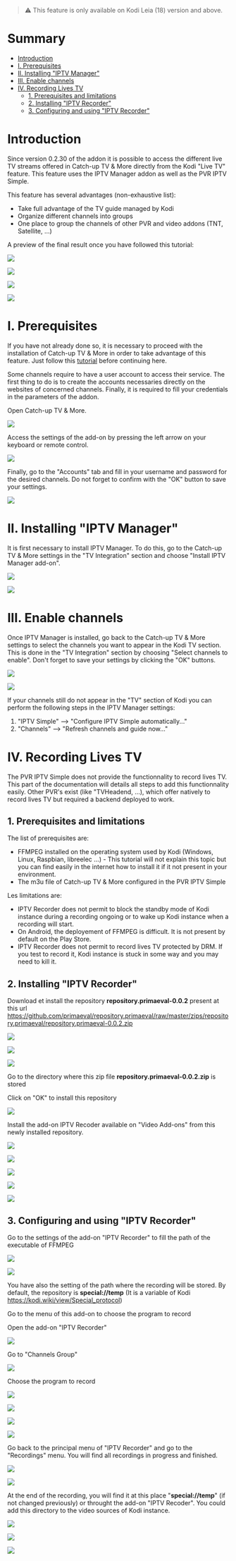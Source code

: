 > ⚠️ This feature is only available on Kodi Leia (18) version and above.

# Summary

* [Introduction](#introduction)
* [I. Prerequisites](#i-prerequisites)
* [II. Installing "IPTV Manager"](#ii-installing-iptv-manager)
* [III. Enable channels](#iii-enable-channels)
* [IV. Recording Lives TV](#iv-recording-lives-tv)
    * [1. Prerequisites and limitations](#1-prerequisites-and-limitations)
    * [2. Installing "IPTV Recorder"](#2-installing-iptv-recorder)
    * [3. Configuring and using "IPTV Recorder"](#3-configuring-and-using-iptv-recorder)

# Introduction

Since version 0.2.30 of the addon it is possible to access the different live TV streams offered in Catch-up TV & More directly from the Kodi "Live TV" feature.
This feature uses the IPTV Manager addon as well as the PVR IPTV Simple.


This feature has several advantages (non-exhaustive list):

* Take full advantage of the TV guide managed by Kodi
* Organize different channels into groups
* One place to group the channels of other PVR and video addons (TNT, Satellite, ...)

A preview of the final result once you have followed this tutorial:

![](/img/live_tv_installation/intro1.jpeg)

![](/img/live_tv_installation/intro2.jpeg)

![](/img/live_tv_installation/intro3.jpeg)

![](/img/live_tv_installation/intro4.jpeg)


# I. Prerequisites

If you have not already done so, it is necessary to proceed with the installation of Catch-up TV & More in order to take advantage of this feature. Just follow this [tutorial](https://catch-up-tv-and-more.github.io/en/installation/) before continuing here.

Some channels require to have a user account to access their service.
The first thing to do is to create the accounts necessaries directly on the websites of concerned channels.
Finally, it is required to fill your credentials in the parameters of the addon.

Open Catch-up TV & More.

![](/img/live_tv_installation/accounts1.jpeg)

Access the settings of the add-on by pressing the left arrow on your keyboard or remote control.

![](/img/live_tv_installation/accounts2.jpeg)

Finally, go to the "Accounts" tab and fill in your username and password for the desired channels.
Do not forget to confirm with the "OK" button to save your settings.

![](/img/live_tv_installation/accounts3.jpeg)

# II. Installing "IPTV Manager"

It is first necessary to install IPTV Manager.
To do this, go to the Catch-up TV & More settings in the "TV Integration" section and choose "Install IPTV Manager add-on".

![](/img/live_tv_installation/install_iptvmanager_0.jpeg)

![](/img/live_tv_installation/install_iptvmanager_1.jpeg)


# III. Enable channels

Once IPTV Manager is installed, go back to the Catch-up TV & More settings to select the channels you want to appear in the Kodi TV section.
This is done in the "TV Integration" section by choosing "Select channels to enable".
Don't forget to save your settings by clicking the "OK" buttons.

![](/img/live_tv_installation/select_channels_0.jpeg)

![](/img/live_tv_installation/select_channels_1.jpeg)

If your channels still do not appear in the "TV" section of Kodi you can perform the following steps in the IPTV Manager settings:

1. "IPTV Simple" --> "Configure IPTV Simple automatically..."
2. "Channels" --> "Refresh channels and guide now..."

# IV. Recording Lives TV

The PVR IPTV Simple does not provide the functionnality to record lives TV.
This part of the documentation will details all steps to add this functionnality easily.
Other PVR's exist (like "TVHeadend, ...), which offer natively to record lives TV but required a backend deployed to work.

## 1. Prerequisites and limitations

The list of prerequisites are:

* FFMPEG installed on the operating system used by Kodi (Windows, Linux, Raspbian, libreelec ...) - This tutorial will not explain this topic but you can find easily in the internet how to install it if it not present in your environment.
* The m3u file of Catch-up TV & More configured in the PVR IPTV Simple

Les limitations are:

* IPTV Recorder does not permit to block the standby mode of Kodi instance during a recording ongoing or to wake up Kodi instance when a recording will start.
* On Android, the deployement of FFMPEG is difficult. It is not present by default on the Play Store.
* IPTV Recorder does not permit to record lives TV protected by DRM. If you test to record it, Kodi instance is stuck in some way and you may need to kill it.

## 2. Installing "IPTV Recorder"

Download et install the repository **repository.primaeval-0.0.2** present at this url <https://github.com/primaeval/repository.primaeval/raw/master/zips/repository.primaeval/repository.primaeval-0.0.2.zip>

![](/img/live_tv_installation/iptvrecorder01.jpeg)

![](/img/live_tv_installation/iptvrecorder02.jpeg)

![](/img/live_tv_installation/iptvrecorder03.jpeg)

Go to the directory where this zip file **repository.primaeval-0.0.2.zip** is stored

Click on "OK" to install this repository

![](/img/live_tv_installation/iptvrecorder04.jpeg)

Install the add-on IPTV Recoder available on "Video Add-ons" from this newly installed repository.

![](/img/live_tv_installation/iptvrecorder05.jpeg)

![](/img/live_tv_installation/iptvrecorder06.jpeg)

![](/img/live_tv_installation/iptvrecorder07.jpeg)

![](/img/live_tv_installation/iptvrecorder08.jpeg)

![](/img/live_tv_installation/iptvrecorder09.jpeg)

## 3. Configuring and using "IPTV Recorder"

Go to the settings of the add-on "IPTV Recorder" to fill the path of the executable of FFMPEG

![](/img/live_tv_installation/iptvrecorder10.jpeg)

![](/img/live_tv_installation/iptvrecorder11.jpeg)

You have also the setting of the path where the recording will be stored. By default, the repository is **special://temp** (It is a variable of Kodi <https://kodi.wiki/view/Special_protocol>)

Go to the menu of this add-on to choose the program to record

Open the add-on "IPTV Recorder"

![](/img/live_tv_installation/iptvrecorder12.jpeg)

Go to "Channels Group"

![](/img/live_tv_installation/iptvrecorder13.jpeg)

Choose the program to record

![](/img/live_tv_installation/iptvrecorder14.jpeg)

![](/img/live_tv_installation/iptvrecorder15.jpeg)

![](/img/live_tv_installation/iptvrecorder16.jpeg)

![](/img/live_tv_installation/iptvrecorder17.jpeg)

Go back to the principal menu of "IPTV Recorder" and go to the "Recordings" menu. You will find all recordings in progress and finished.

![](/img/live_tv_installation/iptvrecorder18.jpeg)

![](/img/live_tv_installation/iptvrecorder19.jpeg)

At the end of the recording, you will find it at this place "**special://temp**" (if not changed previously) or throught the add-on "IPTV Recoder". You could add this directory to the video sources of Kodi instance.

![](/img/live_tv_installation/iptvrecorder20.jpeg)

![](/img/live_tv_installation/iptvrecorder21.jpeg)

![](/img/live_tv_installation/iptvrecorder22.jpeg)
